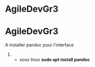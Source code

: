 # AgileDevGr3
# AgileDevGr3

A installer pandoc pour l'interface
1. - sous linux **sudo apt install pandoc** 
